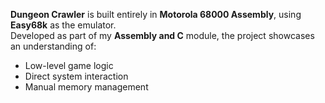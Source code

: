 **Dungeon Crawler** is built entirely in **Motorola 68000 Assembly**, using **Easy68k** as the emulator.  
Developed as part of my **Assembly and C** module, the project showcases an understanding of:

- Low-level game logic  
- Direct system interaction  
- Manual memory management  
